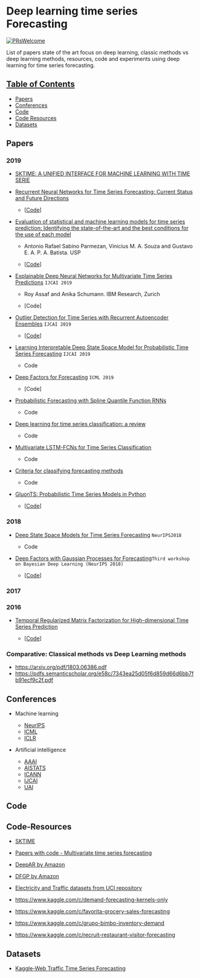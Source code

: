 # Deep learning time series Forecasting
[![PRsWelcome](https://img.shields.io/badge/PRs-welcome-brightgreen.svg?style=flat-square)](http://makeapullrequest.com)


List of papers state of the art focus on deep learning, classic methods vs deep learning methods, resources, code and experiments using deep learning for time series forecasting.

## [Table of Contents]()

* [Papers](#Papers)
* [Conferences](#Conferences)
* [Code](#Code)
* [Code Resources](#Code-Resources)
* [Datasets](#Datasets)


## Papers

### 2019

- [SKTIME: A UNIFIED INTERFACE FOR MACHINE LEARNING WITH TIME SERIE](https://arxiv.org/pdf/1909.07872.pdf)

- [Recurrent Neural Networks for Time Series Forecasting: Current Status and Future Directions](https://arxiv.org/pdf/1909.00590.pdf)

  - [[Code](https://github.com/HansikaPH/time-series-forecasting)]

- [Evaluation of statistical and machine learning models for time series prediction: Identifying the state-of-the-art and the best conditions for the use of each model](https://www.researchgate.net/profile/Antonio_Parmezan/publication/330742498_Evaluation_of_statistical_and_machine_learning_models_for_time_series_prediction_Identifying_the_state-of-the-art_and_the_best_conditions_for_the_use_of_each_model/links/5c558145a6fdccd6b5dc3e2e/Evaluation-of-statistical-and-machine-learning-models-for-time-series-prediction-Identifying-the-state-of-the-art-and-the-best-conditions-for-the-use-of-each-model.pdf)

   - Antonio Rafael Sabino Parmezan, Vinicius M. A. Souza and Gustavo E. A. P. A. Batista. USP
   
   - [[Code]()]

- [Explainable Deep Neural Networks for Multivariate Time Series Predictions](https://www.ijcai.org/proceedings/2019/0932.pdf) `IJCAI 2019`

  - Roy Assaf and Anika Schumann. IBM Research, Zurich

  - [Code]
  
- [Outlier Detection for Time Series with Recurrent Autoencoder Ensembles](https://www.ijcai.org/proceedings/2019/0378.pdf) `IJCAI 2019`

  - [[Code](https://github.com/tungk/OED)]

- [Learning Interpretable Deep State Space Model for Probabilistic Time Series Forecasting](https://www.ijcai.org/proceedings/2019/0402.pdf) `IJCAI 2019`
 
  - Code

- [Deep Factors for Forecasting](https://arxiv.org/pdf/1905.12417.pdf) `ICML 2019`

  - [Code]

- [Probabilistic Forecasting with Spline Quantile Function RNNs](http://proceedings.mlr.press/v89/gasthaus19a/gasthaus19a.pdf)

  - Code

- [Deep learning for time series classification: a review](https://arxiv.org/abs/1809.04356)
  
  - Code
  
- [Multivariate LSTM-FCNs for Time Series Classification](https://arxiv.org/abs/1801.04503)

  - Code

- [Criteria for classifying forecasting methods](https://www.sciencedirect.com/science/article/pii/S0169207019301529)

  - Code

- [GluonTS: Probabilistic Time Series Models in Python](https://arxiv.org/abs/1906.05264)

   - [[Code](https://gluon-ts.mxnet.io)]

### 2018 

- [Deep State Space Models for Time Series Forecasting](https://papers.nips.cc/paper/8004-deep-state-space-models-for-time-series-forecasting.pdf) `NeurIPS2018`

  - Code

- [Deep Factors with Gaussian Processes for Forecasting](https://arxiv.org/abs/1812.00098)`Third workshop on Bayesian Deep Learning (NeurIPS 2018)`
  
  - [[Code](https://aws.amazon.com/blogs/machine-learning/now-available-in-amazon-sagemaker-deepar-algorithm-for-more-accurate-time-series-forecasting/)]
  
### 2017


### 2016

- [Temporal Regularized Matrix Factorization for High-dimensional Time Series Prediction](https://papers.nips.cc/paper/6160-temporal-regularized-matrix-factorization-for-high-dimensional-time-series-prediction)
 
  - [[Code](https://github.com/rofuyu/exp-trmf-nips16)]
  
### Comparative: Classical methods vs Deep Learning methods

- https://arxiv.org/pdf/1803.06386.pdf
- https://pdfs.semanticscholar.org/e58c/7343ea25d05f6d859d66d6bb7fb91ecf9c2f.pdf


## Conferences

- Machine learning
   * [NeurIPS](https://nips.cc/) 
   * [ICML](https://icml.cc/) 
   * [ICLR](https://iclr.cc/)

- Artificial intelligence
   * [AAAI](https://www.aaai.org/)
   * [AISTATS](https://www.aistats.org/)
   * [ICANN](https://e-nns.org/icann2019/)   
   * [IJCAI](https://www.ijcai.org/)
   * [UAI](http://www.auai.org/)

## Code

## Code-Resources

- [SKTIME](https://github.com/alan-turing-institute/sktime)

- [Papers with code - Multivariate time series forecasting](https://paperswithcode.com/task/multivariate-time-series-forecasting)

- [DeepAR by Amazon](https://docs.aws.amazon.com/sagemaker/latest/dg/deepar.html)

- [DFGP by Amazon](https://aws.amazon.com/blogs/machine-learning/now-available-in-amazon-sagemaker-deepar-algorithm-for-more-accurate-time-series-forecasting/)

- [Electricity and Traffic datasets from UCI repository](https://github.com/rofuyu/exp-trmf-nips16/tree/master/python)

- https://www.kaggle.com/c/demand-forecasting-kernels-only

- https://www.kaggle.com/c/favorita-grocery-sales-forecasting

- https://www.kaggle.com/c/grupo-bimbo-inventory-demand

- https://www.kaggle.com/c/recruit-restaurant-visitor-forecasting

## Datasets

- [Kaggle-Web Traffic Time Series Forecasting](https://www.kaggle.com/c/web-traffic-time-series-forecasting)
